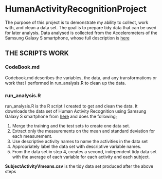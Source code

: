 # HumanActivityRecognitionProject
The purpose of this project is to demonstrate my ability to collect, work with, and clean a data set. The goal is to prepare tidy data that can be used for later analysis.
Data analysed is collected from the Accelerometers of the Samsung Galaxy S smartphone, whose full description is [here](http://archive.ics.uci.edu/ml/datasets/Human+Activity+Recognition+Using+Smartphones)


## THE SCRIPTS WORK

### CodeBook.md
Codebook.md describes the variables, the data, and any transformations or work that I performed in run_analysis.R to clean up the data.

### run_analysis.R
run_analysis.R is the R script I created to get and clean the data.
It downloads the data set of Human Activity Recognition using Samsung Galaxy S smartphone from [here](https://d396qusza40orc.cloudfront.net/getdata%2Fprojectfiles%2FUCI%20HAR%20Dataset.zip) and does the following;
1. Merge the training and the test sets to create one data set.
2. Extract only the measurements on the mean and standard deviation for each measurement.
3. Use descriptive activity names to name the activities in the data set
4. Appropriately label the data set with descriptive variable names.
5. From the data set in step 4, creates a second, independent tidy data set with the average of each variable for each activity and each subject.

**SubjectActivityVmeans.csv** is the tidy data set produced after the above steps
